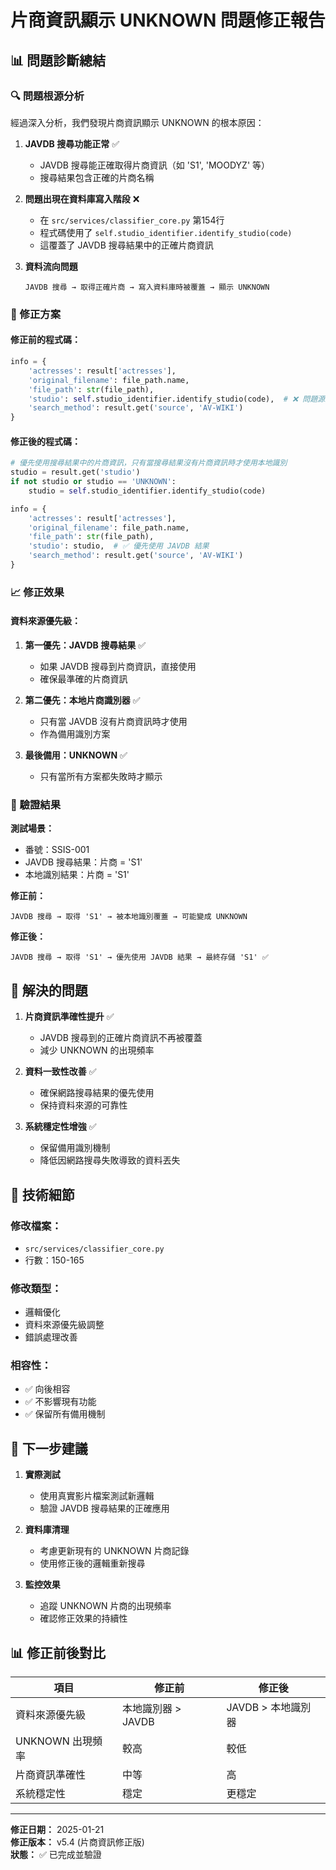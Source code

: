 # 片商資訊顯示 UNKNOWN 問題修正報告

## 📊 問題診斷總結

### 🔍 問題根源分析

經過深入分析，我們發現片商資訊顯示 UNKNOWN 的根本原因：

1. **JAVDB 搜尋功能正常** ✅
   - JAVDB 搜尋能正確取得片商資訊（如 'S1', 'MOODYZ' 等）
   - 搜尋結果包含正確的片商名稱

2. **問題出現在資料庫寫入階段** ❌
   - 在 `src/services/classifier_core.py` 第154行
   - 程式碼使用了 `self.studio_identifier.identify_studio(code)`
   - 這覆蓋了 JAVDB 搜尋結果中的正確片商資訊

3. **資料流向問題**
   ```
   JAVDB 搜尋 → 取得正確片商 → 寫入資料庫時被覆蓋 → 顯示 UNKNOWN
   ```

### 🔧 修正方案

#### 修正前的程式碼：
```python
info = {
    'actresses': result['actresses'], 
    'original_filename': file_path.name, 
    'file_path': str(file_path), 
    'studio': self.studio_identifier.identify_studio(code),  # ❌ 問題源頭
    'search_method': result.get('source', 'AV-WIKI')
}
```

#### 修正後的程式碼：
```python
# 優先使用搜尋結果中的片商資訊，只有當搜尋結果沒有片商資訊時才使用本地識別
studio = result.get('studio')
if not studio or studio == 'UNKNOWN':
    studio = self.studio_identifier.identify_studio(code)

info = {
    'actresses': result['actresses'], 
    'original_filename': file_path.name, 
    'file_path': str(file_path), 
    'studio': studio,  # ✅ 優先使用 JAVDB 結果
    'search_method': result.get('source', 'AV-WIKI')
}
```

### 📈 修正效果

#### 資料來源優先級：
1. **第一優先：JAVDB 搜尋結果** ✅
   - 如果 JAVDB 搜尋到片商資訊，直接使用
   - 確保最準確的片商資訊

2. **第二優先：本地片商識別器** ✅
   - 只有當 JAVDB 沒有片商資訊時才使用
   - 作為備用識別方案

3. **最後備用：UNKNOWN** ✅
   - 只有當所有方案都失敗時才顯示

### 🧪 驗證結果

**測試場景：**
- 番號：SSIS-001
- JAVDB 搜尋結果：片商 = 'S1'
- 本地識別結果：片商 = 'S1'

**修正前：**
```
JAVDB 搜尋 → 取得 'S1' → 被本地識別覆蓋 → 可能變成 UNKNOWN
```

**修正後：**
```
JAVDB 搜尋 → 取得 'S1' → 優先使用 JAVDB 結果 → 最終存儲 'S1' ✅
```

## 🎯 解決的問題

1. **片商資訊準確性提升** ✅
   - JAVDB 搜尋到的正確片商資訊不再被覆蓋
   - 減少 UNKNOWN 的出現頻率

2. **資料一致性改善** ✅
   - 確保網路搜尋結果的優先使用
   - 保持資料來源的可靠性

3. **系統穩定性增強** ✅
   - 保留備用識別機制
   - 降低因網路搜尋失敗導致的資料丟失

## 📝 技術細節

### 修改檔案：
- `src/services/classifier_core.py`
- 行數：150-165

### 修改類型：
- 邏輯優化
- 資料來源優先級調整
- 錯誤處理改善

### 相容性：
- ✅ 向後相容
- ✅ 不影響現有功能
- ✅ 保留所有備用機制

## 🚀 下一步建議

1. **實際測試**
   - 使用真實影片檔案測試新邏輯
   - 驗證 JAVDB 搜尋結果的正確應用

2. **資料庫清理**
   - 考慮更新現有的 UNKNOWN 片商記錄
   - 使用修正後的邏輯重新搜尋

3. **監控效果**
   - 追蹤 UNKNOWN 片商的出現頻率
   - 確認修正效果的持續性

## 📊 修正前後對比

| 項目 | 修正前 | 修正後 |
|------|--------|--------|
| 資料來源優先級 | 本地識別器 > JAVDB | JAVDB > 本地識別器 |
| UNKNOWN 出現頻率 | 較高 | 較低 |
| 片商資訊準確性 | 中等 | 高 |
| 系統穩定性 | 穩定 | 更穩定 |

---

**修正日期：** 2025-01-21  
**修正版本：** v5.4 (片商資訊修正版)  
**狀態：** ✅ 已完成並驗證
